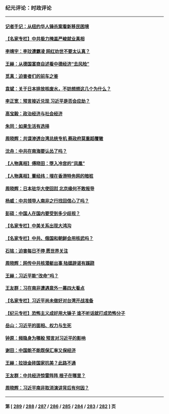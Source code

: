 ### 纪元评论：时政评论
---
#### [记者手记：从纽约华人锤杀案看新移民困境](../../pages/nsc1025/n14062366.md) 
#### [【名家专栏】中共极力掩盖严峻就业真相](../../pages/nsc1025/n14062018.md) 
#### [李靖宇：李玟遭霸凌 网红劝世不要太认真？](../../pages/nsc1025/n14062775.md) 
#### [王赫：从德国富商自述看中德经济“去风险”](../../pages/nsc1025/n14062412.md) 
#### [觅真：迫害者们的前车之鉴](../../pages/nsc1025/n14062497.md) 
#### [袁斌：关于日本排放核废水，不妨想想这几个为什么？](../../pages/nsc1025/n14062464.md) 
#### [李正宽：预言接近兑现 习近平是否会应劫？](../../pages/nsc1025/n14061898.md) 
#### [高宝毅：政治经济与社会经济](../../pages/nsc1025/n14062322.md) 
#### [朱同：如果生活有选择](../../pages/nsc1025/n14062307.md) 
#### [周晓辉：共谍渗透台湾总统专机 蔡政府莫重蹈覆辙](../../pages/nsc1025/n14062274.md) 
#### [沈舟：中共在南海要认怂了吗？](../../pages/nsc1025/n14062049.md) 
#### [【人物真相】傅晓田：堕入冷宫的“凤凰”](../../pages/nsc1025/n14061730.md) 
#### [【人物真相】董经纬：埋在香港特务网的暗桩](../../pages/nsc1025/n14061725.md) 
#### [周晓辉：日本驻华大使回怼 北京缘何不敢报导](../../pages/nsc1025/n14061554.md) 
#### [杨威：中共领导人南非之行找回信心了吗？](../../pages/nsc1025/n14061415.md) 
#### [彭硕：中国人在国内要受到多少歧视？](../../pages/nsc1025/n14061390.md) 
#### [【名家专栏】中美关系出现大鸿沟](../../pages/nsc1025/n14061169.md) 
#### [【名家专栏】中共、俄国和朝鲜会用核武吗？](../../pages/nsc1025/n14059649.md) 
#### [石铭：迫害每日不停 愿世界关注](../../pages/nsc1025/n14061020.md) 
#### [周晓辉：网传中共核潜艇出事 陆媒辟谣有蹊跷](../../pages/nsc1025/n14061006.md) 
#### [王赫：习近平能“改命”吗？](../../pages/nsc1025/n14060806.md) 
#### [王友群：习在南非遭遇意外一幕四大看点](../../pages/nsc1025/n14060662.md) 
#### [【名家专栏】习近平尚未做好对台湾开战准备](../../pages/nsc1025/n14060479.md) 
#### [【纪元专栏】恐怖主义成好用大锤子 谁不听话就打成恐怖分子](../../pages/nsc1025/n14060609.md) 
#### [岳山：习近平的面相、权力与生死](../../pages/nsc1025/n14060120.md) 
#### [钟原：频隐身为哪般 预言对习近平的影响](../../pages/nsc1025/n14059884.md) 
#### [谢田：中国能不能既保汇率又保经济](../../pages/nsc1025/n14060231.md) 
#### [王赫：拉拢金砖国家抗美？此路不通](../../pages/nsc1025/n14059944.md) 
#### [王友群：中共经济惊雷阵阵 根子在哪里？](../../pages/nsc1025/n14059821.md) 
#### [周晓辉：习近平南非取消演讲背后有何因？](../../pages/nsc1025/n14059851.md) 

---
#### 第 [ [289](./289.md) / [288](./288.md) / [287](./287.md) / [286](./286.md) / [285](./285.md) / [284](./284.md) / [283](./283.md) / [282](./282.md) ] 页
